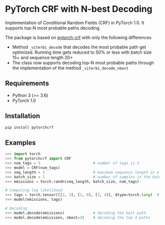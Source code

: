 # PyTorch CRF with N-best Decoding

Implementation of Conditional Random Fields (CRF) in PyTorch 1.0. It supports top-N most probable paths decoding.

The package is based on [pytorch-crf](https://github.com/kmkurn/pytorch-crf) with only the following differences

- Method `_viterbi_decode` that decodes the most probable path get optimized. Running time gets reduced to 50% or less with batch size 15+ and sequence length 20+
- The class now supports decoding top-N most probable paths through the implementation of the method `_viterbi_decode_nbest`

## Requirements

- Python 3 (>= 3.6)
- PyTorch 1.0

## Installation

```bash
pip install pytorchcrf
```

## Examples

```python
>>> import torch
>>> from pytorchcrf import CRF
>>> num_tags = 5                        # number of tags is 5
>>> model = CRF(num_tags)
>>> seq_length = 3                      # maximum sequence length in a batch
>>> batch_size = 2                      # number of samples in the batch
>>> emissions = torch.randn(seq_length, batch_size, num_tags)

# Computing log likelihood
>>> tags = torch.tensor([[2, 3], [1, 0], [3, 4]], dtype=torch.long)  # (seq_length, batch_size)
>>> model(emissions, tags)

# Decoding
>>> model.decode(emissions)             # decoding the best path
>>> model.decode(emissions, nbest=3)    # decoding the top 3 paths
```
